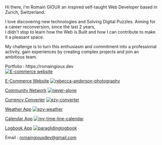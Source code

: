 Hi there, I'm Romain GIOUX an inspired self-taught
Web Developer based in Zurich, Switzerland.

I love discovering new technologies and Solving Digital Puzzles.
Aiming for a career reconversion, since the last 2 years,  
I didn't stop to learn how the Web is Built and how I can contribute 
to make it a pleasant space.
    
My challenge is to turn this enthusiasm and commitment into a
professional activity, gain experiences by
creating complex projects and join an ambitious team.

 <div>Portfolio : https://romaingioux.dev</div>
 <a href="https://github.com/nordend4000/portfolio"><img src="https://res.cloudinary.com/dokbrxcp2/image/upload/v1647000989/images/portfolio_copie_hvfwh6.png" alt="E-commerce website"/></a>

<a href="https://github.com/nordend4000/rebecca-anderson-photography">E-Commerce Website</a>
[![rebecca-anderson-photography](https://res.cloudinary.com/dokbrxcp2/image/upload/v1647004040/images/ecomerce_h0ubyf.png)](https://github.com/nordend4000/rebecca-anderson-photography)

<a href="https://github.com/nordend4000/never-alone">Community Network</a>
[![never-alone](https://res.cloudinary.com/dokbrxcp2/image/upload/v1647004492/images/neveralone_brkh9q.png)](https://github.com/nordend4000/never-alone)

<a href="https://github.com/nordend4000/ezy-converter">Currency Converter</a>
[![ezy-converter](https://res.cloudinary.com/dokbrxcp2/image/upload/v1647004041/images/currency_yb9jvs.png)](https://github.com/nordend4000/ezy-converter)

<a href="https://github.com/nordend4000/ezy-weather">Weather App</a>
[![ezy-weather](https://res.cloudinary.com/dokbrxcp2/image/upload/v1647004041/images/weather_zixshk.png)](https://github.com/nordend4000/ezy-weather)

<a href="https://github.com/nordend4000/my-time-line-calendar">Calendar App</a>
[![my-time-line-calendar](https://res.cloudinary.com/dokbrxcp2/image/upload/v1647004041/images/calendar_zaezxw.png)](https://github.com/nordend4000/my-time-line-calendar)

<a href="https://github.com/nordend4000/paraglidinglogbook">Logbook App</a>
[![paraglidinglogbook](https://res.cloudinary.com/dokbrxcp2/image/upload/v1647004041/images/logbook_ooelej.png)](https://github.com/nordend4000/paraglidinglogbook)



   Email : romaingiouxdev@gmail.com  
   

